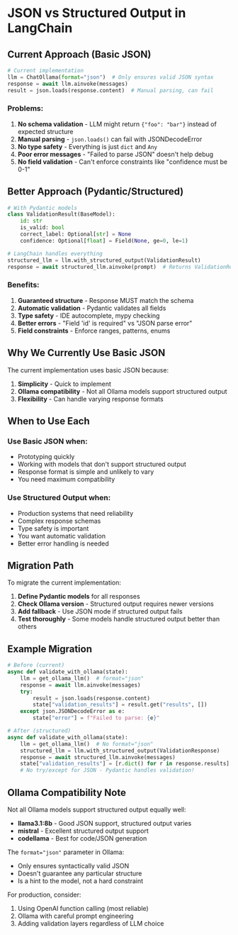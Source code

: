 # JSON vs Structured Output in LangChain

## Current Approach (Basic JSON)

```python
# Current implementation
llm = ChatOllama(format="json")  # Only ensures valid JSON syntax
response = await llm.ainvoke(messages)
result = json.loads(response.content)  # Manual parsing, can fail
```

### Problems:
1. **No schema validation** - LLM might return `{"foo": "bar"}` instead of expected structure
2. **Manual parsing** - `json.loads()` can fail with JSONDecodeError
3. **No type safety** - Everything is just `dict` and `Any`
4. **Poor error messages** - "Failed to parse JSON" doesn't help debug
5. **No field validation** - Can't enforce constraints like "confidence must be 0-1"

## Better Approach (Pydantic/Structured)

```python
# With Pydantic models
class ValidationResult(BaseModel):
    id: str
    is_valid: bool
    correct_label: Optional[str] = None
    confidence: Optional[float] = Field(None, ge=0, le=1)

# LangChain handles everything
structured_llm = llm.with_structured_output(ValidationResult)
response = await structured_llm.ainvoke(prompt)  # Returns ValidationResult object!
```

### Benefits:
1. **Guaranteed structure** - Response MUST match the schema
2. **Automatic validation** - Pydantic validates all fields
3. **Type safety** - IDE autocomplete, mypy checking
4. **Better errors** - "Field 'id' is required" vs "JSON parse error"
5. **Field constraints** - Enforce ranges, patterns, enums

## Why We Currently Use Basic JSON

The current implementation uses basic JSON because:
1. **Simplicity** - Quick to implement
2. **Ollama compatibility** - Not all Ollama models support structured output
3. **Flexibility** - Can handle varying response formats

## When to Use Each

### Use Basic JSON when:
- Prototyping quickly
- Working with models that don't support structured output
- Response format is simple and unlikely to vary
- You need maximum compatibility

### Use Structured Output when:
- Production systems that need reliability
- Complex response schemas
- Type safety is important
- You want automatic validation
- Better error handling is needed

## Migration Path

To migrate the current implementation:

1. **Define Pydantic models** for all responses
2. **Check Ollama version** - Structured output requires newer versions
3. **Add fallback** - Use JSON mode if structured output fails
4. **Test thoroughly** - Some models handle structured output better than others

## Example Migration

```python
# Before (current)
async def validate_with_ollama(state):
    llm = get_ollama_llm()  # format="json"
    response = await llm.ainvoke(messages)
    try:
        result = json.loads(response.content)
        state["validation_results"] = result.get("results", [])
    except json.JSONDecodeError as e:
        state["error"] = f"Failed to parse: {e}"

# After (structured)
async def validate_with_ollama(state):
    llm = get_ollama_llm()  # No format="json"
    structured_llm = llm.with_structured_output(ValidationResponse)
    response = await structured_llm.ainvoke(messages)
    state["validation_results"] = [r.dict() for r in response.results]
    # No try/except for JSON - Pydantic handles validation!
```

## Ollama Compatibility Note

Not all Ollama models support structured output equally well:
- **llama3.1:8b** - Good JSON support, structured output varies
- **mistral** - Excellent structured output support
- **codellama** - Best for code/JSON generation

The `format="json"` parameter in Ollama:
- Only ensures syntactically valid JSON
- Doesn't guarantee any particular structure
- Is a hint to the model, not a hard constraint

For production, consider:
1. Using OpenAI function calling (most reliable)
2. Ollama with careful prompt engineering
3. Adding validation layers regardless of LLM choice